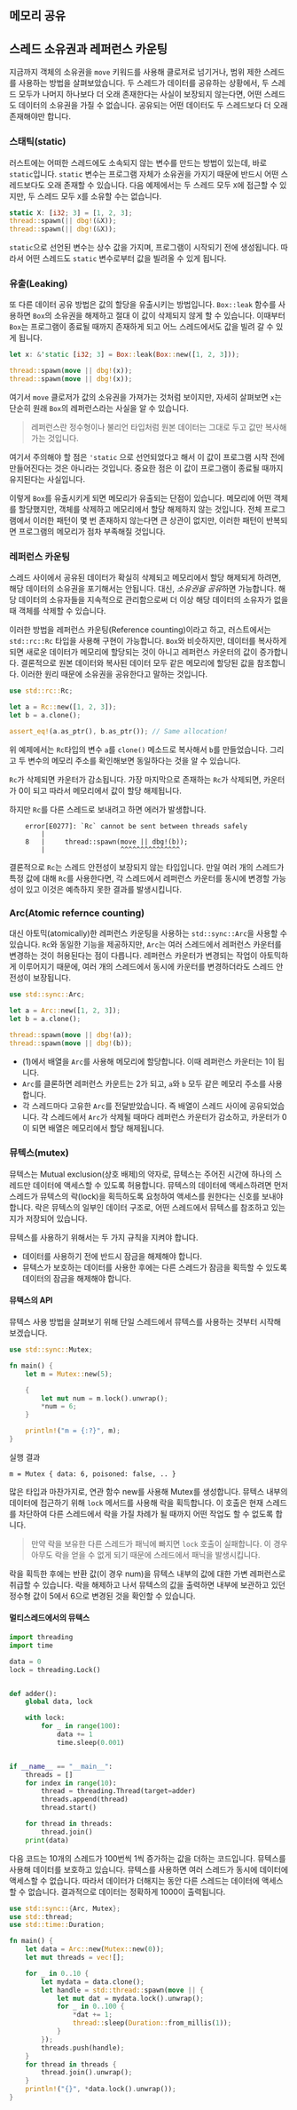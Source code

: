 ## 메모리 공유



## 스레드 소유권과 레퍼런스 카운팅

지금까지 객체의 소유권을 `move` 키워드를 사용해 클로저로 넘기거나, 범위 제한 스레드를 사용하는 방법을 살펴보았습니다. 두 스레드가 데이터를 공유하는 상황에서, 두 스레드 모두가 나머지 하나보다 더 오래 존재한다는 사실이 보장되지 않는다면, 어떤 스레드도 데이터의 소유권을 가질 수 없습니다. 공유되는 어떤 데이터도 두 스레드보다 더 오래 존재해야만 합니다.



### 스태틱(static)

러스트에는 어떠한 스레드에도 소속되지 않는 변수를 만드는 방법이 있는데, 바로 `static`입니다. `static` 변수는 프로그램 자체가 소유권을 가지기 때문에 반드시 어떤 스레드보다도 오래 존재할 수 있습니다. 다음 예제에서는 두 스레드 모두 `X`에 접근할 수 있지만, 두 스레드 모두 `X`를 소유할 수는 없습니다.

```rust
static X: [i32; 3] = [1, 2, 3];
thread::spawn(|| dbg!(&X));
thread::spawn(|| dbg!(&X));
```

`static`으로 선언된 변수는 상수 값을 가지며, 프로그램이 시작되기 전에 생성됩니다. 따라서 어떤 스레드도 `static` 변수로부터 값을 빌려올 수 있게 됩니다.



### 유출(Leaking)

또 다른 데이터 공유 방법은 값의 할당을 유출시키는 방법입니다. `Box::leak` 함수를 사용하면 `Box`의 소유권을 해제하고 절대 이 값이 삭제되지 않게 할 수 있습니다. 이때부터 `Box`는 프로그램이 종료될 때까지 존재하게 되고 어느 스레드에서도 값을 빌려 갈 수 있게 됩니다.

```rust
let x: &'static [i32; 3] = Box::leak(Box::new([1, 2, 3]));

thread::spawn(move || dbg!(x));
thread::spawn(move || dbg!(x));
```

여기서 `move` 클로저가 값의 소유권을 가져가는 것처럼 보이지만, 자세히 살펴보면 `x`는 단순히 원래 `Box`의 레퍼런스라는 사실을 알 수 있습니다.

> 레퍼런스란 정수형이나 불리언 타입처럼 원본 데이터는 그대로 두고 값만 복사해가는 것입니다.

여기서 주의해야 할 점은 `'static` 으로 선언되었다고 해서 이 값이 프로그램 시작 전에 만들어진다는 것은 아니라는 것입니다. 중요한 점은 이 값이 프로그램이 종료될 때까지 유지된다는 사실입니다.

이렇게 `Box`를 유출시키게 되면 메모리가 유출되는 단점이 있습니다. 메모리에 어떤 객체를 할당했지만, 객체를 삭제하고 메모리에서 할당 해제하지 않는 것입니다. 전체 프로그램에서 이러한 패턴이 몇 번 존재하지 않는다면 큰 상관이 없지만, 이러한 패턴이 반복되면 프로그램의 메모리가 점차 부족해질 것입니다.



### 레퍼런스 카운팅

스레드 사이에서 공유된 데이터가 확실히 삭제되고 메모리에서 할당 해제되게 하려면, 해당 데이터의 소유권을 포기해서는 안됩니다. 대신, *소유권을 공유*하면 가능합니다. 해당 데이터의 소유자들을 지속적으로 관리함으로써 더 이상 해당 데이터의 소유자가 없을 때 객체를 삭제할 수 있습니다.

이러한 방법을 레퍼런스 카운팅(Reference counting)이라고 하고, 러스트에서는 `std::rc::Rc` 타입을 사용해 구현이 가능합니다. `Box`와 비슷하지만, 데이터를 복사하게 되면 새로운 데이터가 메모리에 할당되는 것이 아니고 레퍼런스 카운터의 값이 증가합니다. 결론적으로 원본 데이터와 복사된 데이터 모두 같은 메모리에 할당된 값을 참조합니다. 이러한 원리 때문에 소유권을 공유한다고 말하는 것입니다.

```rust
use std::rc::Rc;

let a = Rc::new([1, 2, 3]);
let b = a.clone();

assert_eq!(a.as_ptr(), b.as_ptr()); // Same allocation!
```

위 예제에서는 `Rc`타입의 변수 `a`를 `clone()` 메소드로 복사해서 `b`를 만들었습니다. 그리고 두 변수의 메모리 주소를 확인해보면 동일하다는 것을 알 수 있습니다.

`Rc`가 삭제되면 카운터가 감소됩니다. 가장 마지막으로 존재하는 `Rc`가 삭제되면, 카운터가 0이 되고 따라서 메모리에서 값이 할당 해제됩니다.

하지만 `Rc`를 다른 스레드로 보내려고 하면 에러가 발생합니다.

```
    error[E0277]: `Rc` cannot be sent between threads safely
        |
    8   |     thread::spawn(move || dbg!(b));
        |                   ^^^^^^^^^^^^^^^
```

결론적으로 `Rc`는 스레드 안전성이 보장되지 않는 타입입니다. 만일 여러 개의 스레드가 특정 값에 대해 `Rc`를 사용한다면, 각 스레드에서 레퍼런스 카운터를 동시에 변경할 가능성이 있고 이것은 예측하지 못한 결과를 발생시킵니다.



### Arc(Atomic refernce counting)

대신 아토믹(atomically)한 레퍼런스 카운팅을 사용하는 `std::sync::Arc`을 사용할 수 있습니다. `Rc`와 동일한 기능을 제공하지만, `Arc`는 여러 스레드에서 레퍼런스 카운터를 변경하는 것이 허용된다는 점이 다릅니다. 레퍼런스 카운터가 변경되는 작업이 아토믹하게 이루어지기 때문에, 여러 개의 스레드에서 동시에 카운터를 변경하더라도 스레드 안전성이 보장됩니다.

```rust
use std::sync::Arc;

let a = Arc::new([1, 2, 3]);
let b = a.clone();

thread::spawn(move || dbg!(a));
thread::spawn(move || dbg!(b));
```

- (1)에서 배열을 `Arc`를 사용해 메모리에 할당합니다. 이때 레퍼런스 카운터는 1이 됩니다.
- `Arc`를 클론하면 레퍼런스 카운트는 2가 되고, `a`와 `b` 모두 같은 메모리 주소를 사용합니다.
- 각 스레드마다 고유한 `Arc`를 전달받았습니다. 즉 배열이 스레드 사이에 공유되었습니다. 각 스레드에서 `Arc`가 삭제될 때마다 레퍼런스 카운터가 감소하고, 카운터가 0이 되면 배열은 메모리에서 할당 해제됩니다.



### 뮤텍스(mutex)

뮤텍스는 Mutual exclusion(상호 배제)의 약자로, 뮤텍스는 주어진 시간에 하나의 스레드만 데이터에 액세스할 수 있도록 허용합니다. 뮤텍스의 데이터에 액세스하려면 먼저 스레드가 뮤텍스의 락(lock)을 획득하도록 요청하여 액세스를 원한다는 신호를 보내야 합니다. 락은 뮤텍스의 일부인 데이터 구조로, 어떤 스레드에서 뮤텍스를 참조하고 있는지가 저장되어 있습니다.

뮤텍스를 사용하기 위해서는 두 가지 규칙을 지켜야 합니다.

- 데이터를 사용하기 전에 반드시 잠금을 해제해야 합니다.
- 뮤텍스가 보호하는 데이터를 사용한 후에는 다른 스레드가 잠금을 획득할 수 있도록 데이터의 잠금을 해제해야 합니다.



#### 뮤텍스의 API

뮤텍스 사용 방법을 살펴보기 위해 단일 스레드에서 뮤텍스를 사용하는 것부터 시작해 보겠습니다.

```rust
use std::sync::Mutex;

fn main() {
    let m = Mutex::new(5);

    {
        let mut num = m.lock().unwrap();
        *num = 6;
    }

    println!("m = {:?}", m);
}

```

실행 결과

```
m = Mutex { data: 6, poisoned: false, .. }
```

많은 타입과 마찬가지로, 연관 함수 new를 사용해 Mutex를 생성합니다. 뮤텍스 내부의 데이터에 접근하기 위해 `lock` 메서드를 사용해 락을 획득합니다. 이 호출은 현재 스레드를 차단하여 다른 스레드에서 락을 가질 차례가 될 때까지 어떤 작업도 할 수 없도록 합니다.

> 만약 락을 보유한 다른 스레드가 패닉에 빠지면 `lock` 호출이 실패합니다. 이 경우 아무도 락을 얻을 수 없게 되기 때문에 스레드에서 패닉을 발생시킵니다.

락을 획득한 후에는 반환 값(이 경우 num)을 뮤텍스 내부의 값에 대한 가변 레퍼런스로 취급할 수 있습니다. 락을 해제하고 나서 뮤텍스의 값을 출력하면 내부에 보관하고 있던 정수형 값이 5에서 6으로 변경된 것을 확인할 수 있습니다.





#### 멀티스레드에서의 뮤텍스

```python
import threading
import time

data = 0
lock = threading.Lock()


def adder():
    global data, lock

    with lock:
        for _ in range(100):
            data += 1
            time.sleep(0.001)


if __name__ == "__main__":
    threads = []
    for index in range(10):
        thread = threading.Thread(target=adder)
        threads.append(thread)
        thread.start()

    for thread in threads:
        thread.join()
    print(data)

```





다음 코드는 10개의 스레드가 100번씩 1씩 증가하는 값을 더하는 코드입니다. 뮤텍스를 사용해 데이터를 보호하고 있습니다. 뮤텍스를 사용하면 여러 스레드가 동시에 데이터에 액세스할 수 없습니다. 따라서 데이터가 더해지는 동안 다른 스레드는 데이터에 액세스할 수 없습니다. 결과적으로 데이터는 정확하게 1000이 출력됩니다.


```rust
use std::sync::{Arc, Mutex};
use std::thread;
use std::time::Duration;

fn main() {
    let data = Arc::new(Mutex::new(0));
    let mut threads = vec![];

    for _ in 0..10 {
        let mydata = data.clone();
        let handle = std::thread::spawn(move || {
            let mut dat = mydata.lock().unwrap();
            for _ in 0..100 {
                *dat += 1;
                thread::sleep(Duration::from_millis(1));
            }
        });
        threads.push(handle);
    }
    for thread in threads {
        thread.join().unwrap();
    }
    println!("{}", *data.lock().unwrap());
}

```
